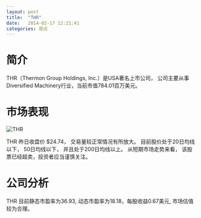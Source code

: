 ```yaml
---
layout: post
title:  "THR"
date:   2014-02-17 12:21:41
categories: 观点
---
```


# 简介
THR（Thermon Group Holdings, Inc.）是USA著名上市公司，
公司主要从事Diversified Machinery行业，当前市值784.01百万美元。

# 市场表现

![THR](http://finviz.com/chart.ashx?t=THR&ty=c&ta=1&p=d&s=l)

THR 昨日收盘价 $24.74，
交易量较正常情况有所放大。
目前股价处于20日均线以下，
50日均线以下，
并且处于200日均线以上。
从短期市场走势来看，
该股票已经超卖，投资者应当谨慎关注。

# 公司分析
THR 目前静态市盈率为36.93, 动态市盈率为18.18，每股收益0.67美元,
市场估值较为合理。
